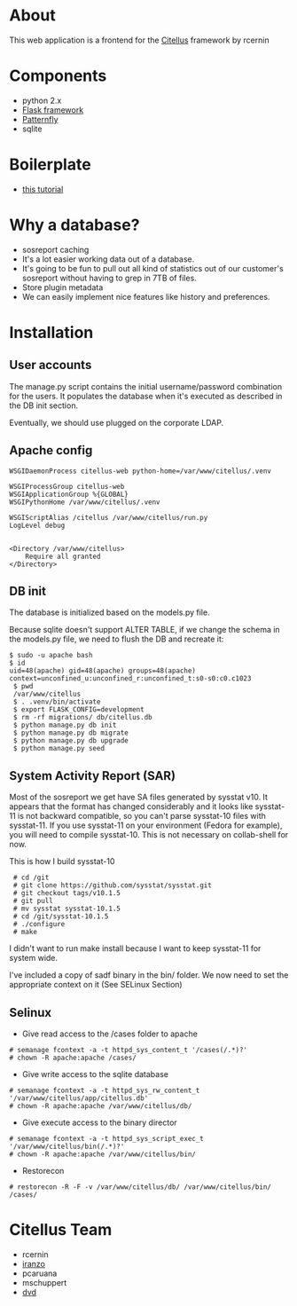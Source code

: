 # About

This web application is a frontend for the [Citellus](https://github.com/zerodayz/citellus) framework by rcernin

# Components

* python 2.x
* [Flask framework](http://flask.pocoo.org/)
* [Patternfly](http://www.patternfly.org)
* sqlite

# Boilerplate

* [this tutorial](https://scotch.io/tutorials/build-a-crud-web-app-with-python-and-flask-part-one)


# Why a database?

* sosreport caching
* It's a lot easier working data out of a database. 
* It's going to be fun to pull out all kind of statistics out of our customer's sosreport without having to grep in 7TB of files.
* Store plugin metadata
* We can easily implement nice features like history and preferences.

# Installation
## User accounts

The manage.py script contains the initial username/password combination for the users. It populates the database when it's executed as described in the DB init section.

Eventually, we should use plugged on the corporate LDAP.

## Apache config

```
WSGIDaemonProcess citellus-web python-home=/var/www/citellus/.venv

WSGIProcessGroup citellus-web
WSGIApplicationGroup %{GLOBAL}
WSGIPythonHome /var/www/citellus/.venv

WSGIScriptAlias /citellus /var/www/citellus/run.py
LogLevel debug


<Directory /var/www/citellus>
    Require all granted
</Directory>
```

## DB init

The database is initialized based on the models.py file.

Because sqlite doesn't support ALTER TABLE, if we change the schema in the models.py file, we need to flush the DB and recreate it:

```
$ sudo -u apache bash
$ id
uid=48(apache) gid=48(apache) groups=48(apache) context=unconfined_u:unconfined_r:unconfined_t:s0-s0:c0.c1023
 $ pwd
 /var/www/citellus
 $ . .venv/bin/activate
 $ export FLASK_CONFIG=development
 $ rm -rf migrations/ db/citellus.db
 $ python manage.py db init
 $ python manage.py db migrate
 $ python manage.py db upgrade
 $ python manage.py seed
 ```
## System Activity Report (SAR)
Most of the sosreport we get have SA files generated by sysstat v10. It appears that the format has changed considerably and it looks like sysstat-11 is not backward compatible, so you can't parse sysstat-10 files with sysstat-11. If you use sysstat-11 on your environment (Fedora for example), you will need to compile sysstat-10. This is not necessary on collab-shell for now.

This is how I build sysstat-10
```
 # cd /git
 # git clone https://github.com/sysstat/sysstat.git
 # git checkout tags/v10.1.5
 # git pull
 # mv sysstat sysstat-10.1.5
 # cd /git/sysstat-10.1.5
 # ./configure
 # make
```
I didn't want to run make install because I want to keep sysstat-11 for system wide.

I've included a copy of sadf binary in the bin/ folder. We now need to set the appropriate context on it (See SELinux Section)

## Selinux
* Give read access to the /cases folder to apache
```
# semanage fcontext -a -t httpd_sys_content_t '/cases(/.*)?'
# chown -R apache:apache /cases/
```

* Give write access to the sqlite database
```
# semanage fcontext -a -t httpd_sys_rw_content_t '/var/www/citellus/app/citellus.db'
# chown -R apache:apache /var/www/citellus/db/
```

* Give execute access to the binary director
```
# semanage fcontext -a -t httpd_sys_script_exec_t '/var/www/citellus/bin(/.*)?'
# chown -R apache:apache /var/www/citellus/bin/
```

* Restorecon
```
# restorecon -R -F -v /var/www/citellus/db/ /var/www/citellus/bin/ /cases/
```

# Citellus Team

* rcernin
* [iranzo](https://iranzo.github.io/)
* pcaruana
* mschuppert
* [dvd](https://valleedelisle.com)
